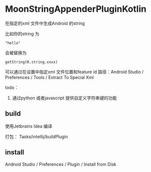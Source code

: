 # MoonStringAppenderPluginKotlin

在指定的xml 文件中生成Android 的string

比如你的string 为

```
"hello"
```

会被替换为

```
getString(R.string.xxxx)
```

可以通过在设置中指定xml 文件位置和feature id
路径：Android Studio / Preferences / Tools / Extract To Special Xml

todo：

1. 通过python 或者javascript 提供自定义字符串键的功能

## build

使用Jetbrains  Idea 编译

打包： Tasks/intellij/buildPlugin

## install

Android Studio / Preferences / Plugin / Install from Disk

